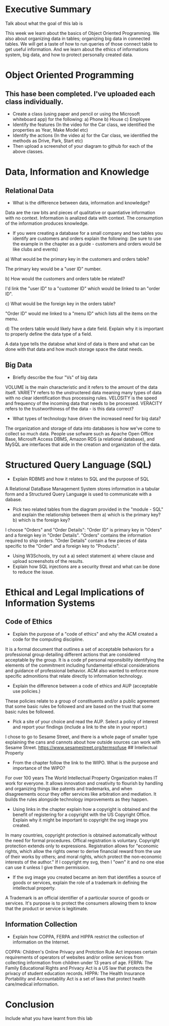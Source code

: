 # Executive Summary
Talk about what the goal of this lab is

This week we learn about the basics of Object Oriented Programming. We also about organizing data in tables; organizing big data in connected tables. We will get a taste of how to run queries of those connect table to get useful information. And we learn about the ethics of informations system, big data, and how to protect personally created data.

# Object Oriented Programming
## This hase been completed. I've uploaded each class individually.
* Create a class (using paper and pencil or using the Microsoft whiteboard app) for the following: a) Phone b) House c) Employee
* Identify the features (In the video for the Car class, we identified the properties as Year, Make Model etc)
* Identify the actions (In the video a) for the Car class, we identified the methods as Drive, Park, Start etc)
* Then upload a screenshot of your diagram to github for each of the above classes.

# Data, Information and Knowledge
## Relational Data
* What is the difference between data, information and knowledge?

Data are the raw bits and pieces of qualitative or quantiative information with no context. Information is analized data with context. The consumption of the information produces knowledge.

* If you were creating a database for a small company and two tables you identify are customers and orders explain the following: (be sure to use the example in the chapter as a guide - customers and orders would be like clubs and events) 

a) What would be the primary key in the customers and orders table?

The primary key would be a "user ID" number. 

b) How would the customers and orders table be related?

I'd link the "user ID" to a "customer ID" which would be linked to an "order ID". 

c) What would be the foreign key in the orders table?

"Order ID" would me linked to a "menu ID" which lists all the items on the menu.

d) The orders table would likely have a date field. Explain why it is important to properly define the data type of a field.

A data type tells the databse what kind of data is there and what can be done with that data and how much storage space the datat needs.

## Big Data
* Briefly describe the four "Vs" of big data

VOLUME is the main characteristic and it refers to the amount of the data itself. VARIETY refers to the unstructered data meaning many types of data with no clear identification thus processing rules. VELOSITY is the speed and frequency of the incoming data that needs to be processed. VERACITY refers to the trustworthiness of the data - is this data correct? 

* What types of technology have driven the increased need for big data?

The organization and storage of data into databases is how we've come to collect so much data. People use sofware such as Apache Open Office Base, Microsift Access DBMS, Amazon RDS (a relational database), and MySQL are interfaces that aide in the creation and organizaton of the data. 

# Structured Query Language (SQL)
* Explain RDBMS and how it relates to SQL and the purpose of SQL

A Relational DataBase Management System stores information in a tabular form and a Structured Query Language is used to communicate with a dabase.

* Pick two related tables from the diagram provided in the "module - SQL" and explain the relationship between them a) which is the primary key? b) which is the foreign key?

I choose "Orders" and "Order Details":  "Order ID" is primary key in "Oders" and a foreign key in "Order Details". "Orders" contains the information required to ship orders. "Order Details" contain a few pieces of data specific to the "Order" and a foreign key to "Products".

* Using W3Schools, try out a a) select statement a) where clause and upload screenshots of the results.
* Explain how SQL injections are a security threat and what can be done to reduce the issue.

# Ethical and Legal Implications of Information Systems
## Code of Ethics
* Explain the purpose of a "code of ethics" and why the ACM created a code for the computing discipline.

It is a formal document that outlines a set of acceptable behaviors for a professional group detailing different actions that are considered acceptable by the group. It is a code pf personal reponsibility identifying the elements of the commitment including fundamental ethical considerations and guidance of professional behavior. ACM also wanted to enforce more specific admonitions that relate directly to information technology.

* Explain the difference between a code of ethics and AUP (acceptable use policies.)

These policies relate to a group of constituents and/or a public agreement that some basic rules be followed and are based on the trust that some basic rules be followed. 

* Pick a site of your choice and read the AUP. Select a policy of interest and report your findings (include a link to the site in your report.)

I chose to go to Sesame Street, and there is a whole page of smaller type explaining the cans and cannots about how outside sources can work with Sesame Street. https://www.sesamestreet.org/termsofuse ## Intellectual Property

* From the chapter follow the link to the WIPO. What is the purpose and importance of the WIPO?

For over 100 years The World Intellectual Property Organization makes IT work for everyone. It allows innovation and creativity to flourish by handling and organizing things like patents and trademarks, and when disagreements occur they offer services like arbitration and mediation. It builds the rules alongside technology improvements as they happen.

* Using links in the chapter explain how a copyright is obtained and the benefit of registering for a copyright with the US Copyright Office. Explain why it might be important to copyright the svg image you created.

In many countries, copyright protection is obtained automatically without the need for formal procedures. Offical registration is voluntary. Copyright protection extends only to expressions. Registration allows for "economic rights, which allow the rights owner to derive financial reward from the use of their works by others; and moral rights, which protect the non-economic interests of the author." If I copyright my svg, then I "own" it and no one else can use it unless I give them permission.

* If the svg image you created became an item that identifies a source of goods or services, explain the role of a trademark in defining the intellectual property.

A Trademark is an official identifier of a particular source of goods or services. It's purpose is to protect the consumers allowing them to know that the product or service is legitimate.

## Information Collection
* Explain how COPPA, FERPA and HIPPA restrict the collection of information on the Internet.

COPPA: Children's Online Privacy and Protction Rule Act imposes certain requirements of operators of websites and/or online services from collecting information from children under 13 years of age. FERPA: The Family Educational Rights and Privacy Act is a US law that protects the privacy of student education records. HIPPA: The Health Insurance Portability and Accountablity Act is a set of laws that protect health care/medical information.

# Conclusion
Include what you have learnt from this lab
